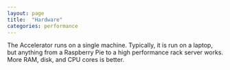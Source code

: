 ```yaml
---
layout: page
title:  "Hardware"
categories: performance
---
```


The Accelerator runs on a single machine.  Typically, it is run on a
laptop, but anything from a Raspberry Pie to a high performance rack
server works.  More RAM, disk, and CPU cores is better.
